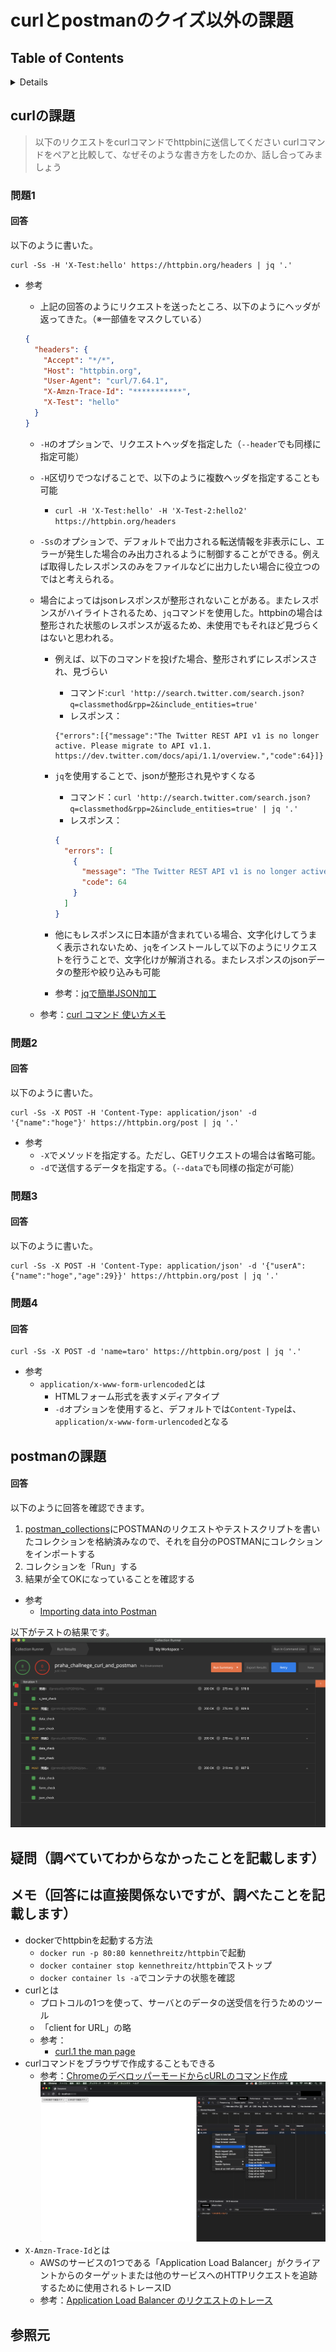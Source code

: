 # curlとpostmanのクイズ以外の課題

## Table of Contents
<!-- START doctoc generated TOC please keep comment here to allow auto update -->
<!-- DON'T EDIT THIS SECTION, INSTEAD RE-RUN doctoc TO UPDATE -->
<details>
<summary>Details</summary>

- [curlの課題](#curl%E3%81%AE%E8%AA%B2%E9%A1%8C)
  - [問題1](#%E5%95%8F%E9%A1%8C1)
    - [回答](#%E5%9B%9E%E7%AD%94)
  - [問題2](#%E5%95%8F%E9%A1%8C2)
    - [回答](#%E5%9B%9E%E7%AD%94-1)
  - [問題3](#%E5%95%8F%E9%A1%8C3)
    - [回答](#%E5%9B%9E%E7%AD%94-2)
  - [問題4](#%E5%95%8F%E9%A1%8C4)
    - [回答](#%E5%9B%9E%E7%AD%94-3)
- [postmanの課題](#postman%E3%81%AE%E8%AA%B2%E9%A1%8C)
- [疑問（調べていてわからなかったことを記載します）](#%E7%96%91%E5%95%8F%E8%AA%BF%E3%81%B9%E3%81%A6%E3%81%84%E3%81%A6%E3%82%8F%E3%81%8B%E3%82%89%E3%81%AA%E3%81%8B%E3%81%A3%E3%81%9F%E3%81%93%E3%81%A8%E3%82%92%E8%A8%98%E8%BC%89%E3%81%97%E3%81%BE%E3%81%99)
- [メモ（回答には直接関係ないですが、調べたことを記載します）](#%E3%83%A1%E3%83%A2%E5%9B%9E%E7%AD%94%E3%81%AB%E3%81%AF%E7%9B%B4%E6%8E%A5%E9%96%A2%E4%BF%82%E3%81%AA%E3%81%84%E3%81%A7%E3%81%99%E3%81%8C%E8%AA%BF%E3%81%B9%E3%81%9F%E3%81%93%E3%81%A8%E3%82%92%E8%A8%98%E8%BC%89%E3%81%97%E3%81%BE%E3%81%99)
- [参照元](#%E5%8F%82%E7%85%A7%E5%85%83)

</details>
<!-- END doctoc generated TOC please keep comment here to allow auto update -->

## curlの課題

> 以下のリクエストをcurlコマンドでhttpbinに送信してください
> curlコマンドをペアと比較して、なぜそのような書き方をしたのか、話し合ってみましょう

### 問題1

#### 回答

以下のように書いた。

```curl
curl -Ss -H 'X-Test:hello' https://httpbin.org/headers | jq '.'
```

* 参考
  * 上記の回答のようにリクエストを送ったところ、以下のようにヘッダが返ってきた。（※一部値をマスクしている）
  
  ```json
  {
    "headers": {
      "Accept": "*/*", 
      "Host": "httpbin.org", 
      "User-Agent": "curl/7.64.1", 
      "X-Amzn-Trace-Id": "***********", 
      "X-Test": "hello"
    }
  }
  ```

  * `-H`のオプションで、リクエストヘッダを指定した（`--header`でも同様に指定可能）
  * `-H`区切りでつなげることで、以下のように複数ヘッダを指定することも可能
    * `curl -H 'X-Test:hello' -H 'X-Test-2:hello2' https://httpbin.org/headers`
  * `-Ss`のオプションで、デフォルトで出力される転送情報を非表示にし、エラーが発生した場合のみ出力されるように制御することができる。例えば取得したレスポンスのみをファイルなどに出力したい場合に役立つのではと考えられる。
  * 場合によってはjsonレスポンスが整形されないことがある。またレスポンスがハイライトされるため、`jq`コマンドを使用した。httpbinの場合は整形された状態のレスポンスが返るため、未使用でもそれほど見づらくはないと思われる。
    * 例えば、以下のコマンドを投げた場合、整形されずにレスポンスされ、見づらい
      * コマンド:`curl 'http://search.twitter.com/search.json?q=classmethod&rpp=2&include_entities=true'`
      * レスポンス：

      ```text
      {"errors":[{"message":"The Twitter REST API v1 is no longer active. Please migrate to API v1.1. https://dev.twitter.com/docs/api/1.1/overview.","code":64}]}
      ```

    * `jq`を使用することで、jsonが整形され見やすくなる
      * コマンド：`curl 'http://search.twitter.com/search.json?q=classmethod&rpp=2&include_entities=true' | jq '.'`
      * レスポンス：

      ```json
      {
        "errors": [
          {
            "message": "The Twitter REST API v1 is no longer active. Please migrate to API v1.1. https://dev.twitter.com/docs/api/1.1/overview.",
            "code": 64
          }
        ]
      }
      ```

    * 他にもレスポンスに日本語が含まれている場合、文字化けしてうまく表示されないため、`jq`をインストールして以下のようにリクエストを行うことで、文字化けが解消される。またレスポンスのjsonデータの整形や絞り込みも可能
    * 参考：[jqで簡単JSON加工](https://dev.classmethod.jp/articles/jq/)
  
  * 参考：[curl コマンド 使い方メモ](https://qiita.com/yasuhiroki/items/a569d3371a66e365316f)

### 問題2

#### 回答

以下のように書いた。

```curl
curl -Ss -X POST -H 'Content-Type: application/json' -d '{"name":"hoge"}' https://httpbin.org/post | jq '.'
```

* 参考
  * `-X`でメソッドを指定する。ただし、GETリクエストの場合は省略可能。
  * `-d`で送信するデータを指定する。（`--data`でも同様の指定が可能）

### 問題3

#### 回答

以下のように書いた。

```curl
curl -Ss -X POST -H 'Content-Type: application/json' -d '{"userA":{"name":"hoge","age":29}}' https://httpbin.org/post | jq '.'
```

### 問題4

#### 回答

```curl
curl -Ss -X POST -d 'name=taro' https://httpbin.org/post | jq '.'
```

* 参考
  * `application/x-www-form-urlencoded`とは
    * HTMLフォーム形式を表すメディアタイプ
    * `-d`オプションを使用すると、デフォルトでは`Content-Type`は、`application/x-www-form-urlencoded`となる

## postmanの課題

#### 回答
以下のように回答を確認できます。
1. [postman_collections](./postman_collections/praha_challnege_curl_and_postman.postman_collection.json)にPOSTMANのリクエストやテストスクリプトを書いたコレクションを格納済みなので、それを自分のPOSTMANにコレクションをインポートする
2. コレクションを「Run」する
3. 結果が全てOKになっていることを確認する

* 参考
  * [Importing data into Postman](https://learning.postman.com/docs/getting-started/importing-and-exporting-data/#importing-data-into-postman)

以下がテストの結果です。
![postman_request_result](../../assets/postman_run_result.png)

## 疑問（調べていてわからなかったことを記載します）

## メモ（回答には直接関係ないですが、調べたことを記載します）
* dockerでhttpbinを起動する方法
  * `docker run -p 80:80 kennethreitz/httpbin`で起動
  * `docker container stop kennethreitz/httpbin`でストップ
  * `docker container ls -a`でコンテナの状態を確認
* curlとは
  * プロトコルの1つを使って、サーバとのデータの送受信を行うためのツール
  * 「client for URL」の略
  * 参考：
    * [curl.1 the man page](https://curl.se/docs/manpage.html)
* curlコマンドをブラウザで作成することもできる
  * 参考：[ChromeのデベロッパーモードからcURLのコマンド作成](https://masalib.hatenablog.com/entry/2018/06/05/213000)
  ![curl_command_from_browser](../../assets/create_curl_command_from_browser.png)
* `X-Amzn-Trace-Id`とは
  * AWSのサービスの1つである「Application Load Balancer」がクライアントからのターゲットまたは他のサービスへのHTTPリクエストを追跡するために使用されるトレースID
  * 参考：[Application Load Balancer のリクエストのトレース](https://docs.aws.amazon.com/ja_jp/elasticloadbalancing/latest/application/load-balancer-request-tracing.html)

## 参照元